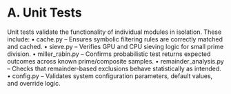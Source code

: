 # A. Unit Tests

Unit tests validate the functionality of individual modules in isolation. These include:
• cache.py – Ensures symbolic filtering rules are correctly matched and cached.
• sieve.py – Verifies GPU and CPU sieving logic for small prime division.
• miller_rabin.py – Confirms probabilistic test returns expected outcomes across known prime/composite samples.
• remainder_analysis.py – Checks that remainder-based exclusions behave statistically as intended.
• config.py – Validates system configuration parameters, default values, and override logic.

